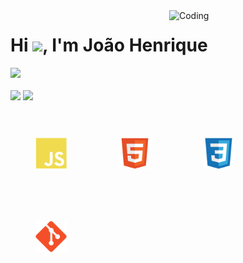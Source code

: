 
<img align="right" alt="Coding" width="250" src="https://user-images.githubusercontent.com/94543840/197656634-8b75df07-3a10-431b-9a4a-5664659e04f1.png">
<h1 align="left">Hi <img src="https://raw.githubusercontent.com/kaueMarques/kaueMarques/master/hi.gif" height="30px">, I'm João Henrique</h1>

<div>
  <img height="220em" src="http://github-readme-streak-stats.herokuapp.com?user=JHenrique-m&theme=tokyonight&hide_border=true&locale=pt-br)](https://git.io/streak-stats)">
  <br><br>
  <img height="145em" src="https://github-readme-stats.vercel.app/api?username=JHenrique-m&show_icons=true&theme=tokyonight&include_all_commits=true&&hide_border=truecount_private=true"/>
  <img height="145em" src="https://github-readme-stats.vercel.app/api/top-langs/?username=JHenrique-m&layout=compact&locale=pt-br&langs_count=7&hide_border=true&theme=tokyonight">
  <br>
  <br>
</div>
<div aling="center">
  <img  height="50" style="padding:40px" src="https://raw.githubusercontent.com/devicons/devicon/master/icons/javascript/javascript-plain.svg">
  <img  height="50" style="padding:40px" src="https://raw.githubusercontent.com/devicons/devicon/master/icons/html5/html5-original.svg">
  <img  height="50" style="padding:40px" src="https://raw.githubusercontent.com/devicons/devicon/master/icons/css3/css3-original.svg">
  <img  height="50" style="padding:40px" src="https://raw.githubusercontent.com/devicons/devicon/master/icons/git/git-original.svg">
</div>

